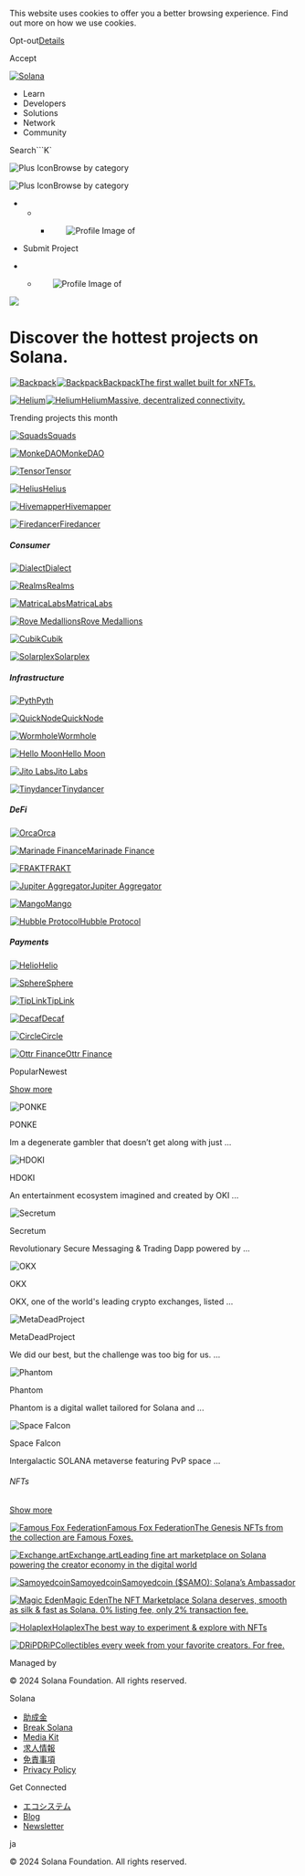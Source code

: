 This website uses cookies to offer you a better browsing experience. Find out
more on how we use cookies.

Opt-out[Details](/ja/privacy-policy#collection-of-information)

Accept

[![Solana](/_next/static/media/logotype.e4df684f.svg)](/ja)

  * Learn
  * Developers
  * Solutions
  * Network
  * Community

Search```K`

![Plus Icon](/_next/static/media/CategoriesBrowse.cfe37ace.svg)Browse by
category

![Plus Icon](/_next/static/media/CategoriesBrowse.cfe37ace.svg)Browse by
category

  *   *   * ![](data:image/svg+xml,%3csvg%20xmlns=%27http://www.w3.org/2000/svg%27%20version=%271.1%27%20width=%2728%27%20height=%2728%27/%3e)![Profile Image of ](/_next/static/media/ecosystem_user.7ebb52fa.svg)

  * Submit Project
  *   * ![](data:image/svg+xml,%3csvg%20xmlns=%27http://www.w3.org/2000/svg%27%20version=%271.1%27%20width=%2728%27%20height=%2728%27/%3e)![Profile Image of ](/_next/static/media/ecosystem_user.7ebb52fa.svg)

![](/_next/image?url=%2F_next%2Fstatic%2Fmedia%2Fhero.631479cd.png&w=3840&q=75)

# Discover the hottest projects on Solana.

[![Backpack](data:image/gif;base64,R0lGODlhAQABAIAAAAAAAP///yH5BAEAAAAALAAAAAABAAEAAAIBRAA7)![Backpack](/_next/image?url=%2F_next%2Fstatic%2Fmedia%2Fbackpack.d239f3dc.jpg&w=3840&q=75)![Backpack](data:image/gif;base64,R0lGODlhAQABAIAAAAAAAP///yH5BAEAAAAALAAAAAABAAEAAAIBRAA7)![Backpack](/_next/image?url=%2Fapi%2Fprojectimg%2Fcljn7tloh0008l50fextdpfd9%3Ftype%3DLOGO&w=96&q=75)BackpackThe
first wallet built for xNFTs.](/ja/ecosystem/backpack)

[![Helium](data:image/gif;base64,R0lGODlhAQABAIAAAAAAAP///yH5BAEAAAAALAAAAAABAAEAAAIBRAA7)![Helium](/_next/image?url=%2F_next%2Fstatic%2Fmedia%2Fhelium.13ec25c2.png&w=3840&q=75)![Helium](data:image/gif;base64,R0lGODlhAQABAIAAAAAAAP///yH5BAEAAAAALAAAAAABAAEAAAIBRAA7)![Helium](/_next/image?url=%2Fapi%2Fprojectimg%2Fckwgwh6tk28638eysxa5j0n862%3Ftype%3DLOGO&w=96&q=75)HeliumMassive,
decentralized connectivity.](/ja/ecosystem/helium)

Trending projects this month

[![Squads](data:image/gif;base64,R0lGODlhAQABAIAAAAAAAP///yH5BAEAAAAALAAAAAABAAEAAAIBRAA7)![Squads](/_next/image?url=%2Fapi%2Fprojectimg%2Fckwgwinma39224eysx9zn2nuxd%3Ftype%3DLOGO&w=256&q=75)Squads](/ja/ecosystem/squads)

[![MonkeDAO](data:image/gif;base64,R0lGODlhAQABAIAAAAAAAP///yH5BAEAAAAALAAAAAABAAEAAAIBRAA7)![MonkeDAO](/_next/image?url=%2Fapi%2Fprojectimg%2Fckxayh006150309l5lnom5xr3%3Ftype%3DLOGO&w=256&q=75)MonkeDAO](/ja/ecosystem/monkedao)

[![Tensor](data:image/gif;base64,R0lGODlhAQABAIAAAAAAAP///yH5BAEAAAAALAAAAAABAAEAAAIBRAA7)![Tensor](/_next/image?url=%2Fapi%2Fprojectimg%2Fclaj7nrkg004208mee5ted6l5%3Ftype%3DLOGO&w=256&q=75)Tensor](/ja/ecosystem/tensor)

[![Helius](data:image/gif;base64,R0lGODlhAQABAIAAAAAAAP///yH5BAEAAAAALAAAAAABAAEAAAIBRAA7)![Helius](/_next/image?url=%2Fapi%2Fprojectimg%2Fclcpkk9oq0004mi088t7r7ecq%3Ftype%3DLOGO&w=256&q=75)Helius](/ja/ecosystem/helius)

[![Hivemapper](data:image/gif;base64,R0lGODlhAQABAIAAAAAAAP///yH5BAEAAAAALAAAAAABAAEAAAIBRAA7)![Hivemapper](/_next/image?url=%2Fapi%2Fprojectimg%2Fcljn8wi6j000el50fhw32bqps%3Ftype%3DLOGO&w=256&q=75)Hivemapper](/ja/ecosystem/hivemapper)

[![Firedancer](data:image/gif;base64,R0lGODlhAQABAIAAAAAAAP///yH5BAEAAAAALAAAAAABAAEAAAIBRAA7)![Firedancer](/_next/image?url=%2Fapi%2Fprojectimg%2Fcljn977or0002ju0fwm6zvn6z%3Ftype%3DLOGO&w=256&q=75)Firedancer](/ja/ecosystem/firedancer)

##### Consumer

[![Dialect](data:image/gif;base64,R0lGODlhAQABAIAAAAAAAP///yH5BAEAAAAALAAAAAABAAEAAAIBRAA7)![Dialect](/_next/image?url=%2Fapi%2Fprojectimg%2Fckwgwih0e36688eysx73jnk7q3%3Ftype%3DLOGO&w=3840&q=75)Dialect](/ja/ecosystem/dialect)

[![Realms](data:image/gif;base64,R0lGODlhAQABAIAAAAAAAP///yH5BAEAAAAALAAAAAABAAEAAAIBRAA7)![Realms](/_next/image?url=%2Fapi%2Fprojectimg%2Fcl95t9bii198309la818ljkdg%3Ftype%3DLOGO&w=3840&q=75)Realms](/ja/ecosystem/realms)

[![MatricaLabs](data:image/gif;base64,R0lGODlhAQABAIAAAAAAAP///yH5BAEAAAAALAAAAAABAAEAAAIBRAA7)![MatricaLabs](/_next/image?url=%2Fapi%2Fprojectimg%2Fcl9a80be1004009l5g0m3e458%3Ftype%3DLOGO&w=3840&q=75)MatricaLabs](/ja/ecosystem/matricalabs)

[![Rove
Medallions](data:image/gif;base64,R0lGODlhAQABAIAAAAAAAP///yH5BAEAAAAALAAAAAABAAEAAAIBRAA7)![Rove
Medallions](/_next/image?url=%2Fapi%2Fprojectimg%2Fcle7661250002k108p7suma11%3Ftype%3DLOGO&w=3840&q=75)Rove
Medallions](/ja/ecosystem/rovemedallions)

[![Cubik](data:image/gif;base64,R0lGODlhAQABAIAAAAAAAP///yH5BAEAAAAALAAAAAABAAEAAAIBRAA7)![Cubik](/_next/image?url=%2Fapi%2Fprojectimg%2Fcljn9glft0004lb0fwnvju9dd%3Ftype%3DLOGO&w=3840&q=75)Cubik](/ja/ecosystem/cubik)

[![Solarplex](data:image/gif;base64,R0lGODlhAQABAIAAAAAAAP///yH5BAEAAAAALAAAAAABAAEAAAIBRAA7)![Solarplex](/_next/image?url=%2Fapi%2Fprojectimg%2Fcljn9ug1t0002mn0ftejydw10%3Ftype%3DLOGO&w=3840&q=75)Solarplex](/ja/ecosystem/solarplex)

##### Infrastructure

[![Pyth](data:image/gif;base64,R0lGODlhAQABAIAAAAAAAP///yH5BAEAAAAALAAAAAABAAEAAAIBRAA7)![Pyth](/_next/image?url=%2Fapi%2Fprojectimg%2Fckwgwigjg36415eysxd1k8ttk5%3Ftype%3DLOGO&w=3840&q=75)Pyth](/ja/ecosystem/pyth)

[![QuickNode](data:image/gif;base64,R0lGODlhAQABAIAAAAAAAP///yH5BAEAAAAALAAAAAABAAEAAAIBRAA7)![QuickNode](/_next/image?url=%2Fapi%2Fprojectimg%2Fckwgwihqb37101eysxpv9bzf9w%3Ftype%3DLOGO&w=3840&q=75)QuickNode](/ja/ecosystem/quicknode)

[![Wormhole](data:image/gif;base64,R0lGODlhAQABAIAAAAAAAP///yH5BAEAAAAALAAAAAABAAEAAAIBRAA7)![Wormhole](/_next/image?url=%2Fapi%2Fprojectimg%2Fckwgwip3w40063eysxbk0kx2lc%3Ftype%3DLOGO&w=3840&q=75)Wormhole](/ja/ecosystem/wormhole)

[![Hello
Moon](data:image/gif;base64,R0lGODlhAQABAIAAAAAAAP///yH5BAEAAAAALAAAAAABAAEAAAIBRAA7)![Hello
Moon](/_next/image?url=%2Fapi%2Fprojectimg%2Fcl11f3xcz249209l6j05gxqck%3Ftype%3DLOGO&w=3840&q=75)Hello
Moon](/ja/ecosystem/hellomoon)

[![Jito
Labs](data:image/gif;base64,R0lGODlhAQABAIAAAAAAAP///yH5BAEAAAAALAAAAAABAAEAAAIBRAA7)![Jito
Labs](/_next/image?url=%2Fapi%2Fprojectimg%2Fclarqccct002308l28y9d9jq0%3Ftype%3DLOGO&w=3840&q=75)Jito
Labs](/ja/ecosystem/jitolabs)

[![Tinydancer](data:image/gif;base64,R0lGODlhAQABAIAAAAAAAP///yH5BAEAAAAALAAAAAABAAEAAAIBRAA7)![Tinydancer](/_next/image?url=%2Fapi%2Fprojectimg%2Fcljna2f9n000amn0fp740eogn%3Ftype%3DLOGO&w=3840&q=75)Tinydancer](/ja/ecosystem/tinydancer)

##### DeFi

[![Orca](data:image/gif;base64,R0lGODlhAQABAIAAAAAAAP///yH5BAEAAAAALAAAAAABAAEAAAIBRAA7)![Orca](/_next/image?url=%2Fapi%2Fprojectimg%2Fckwgwh64627857eysx694neult%3Ftype%3DLOGO&w=3840&q=75)Orca](/ja/ecosystem/orca)

[![Marinade
Finance](data:image/gif;base64,R0lGODlhAQABAIAAAAAAAP///yH5BAEAAAAALAAAAAABAAEAAAIBRAA7)![Marinade
Finance](/_next/image?url=%2Fapi%2Fprojectimg%2Fckwgwh6su28617eysxuaubvt93%3Ftype%3DLOGO&w=3840&q=75)Marinade
Finance](/ja/ecosystem/Marinade)

[![FRAKT](data:image/gif;base64,R0lGODlhAQABAIAAAAAAAP///yH5BAEAAAAALAAAAAABAAEAAAIBRAA7)![FRAKT](/_next/image?url=%2Fapi%2Fprojectimg%2Fckwgwih5y36792eysxj3vfeogz%3Ftype%3DLOGO&w=3840&q=75)FRAKT](/ja/ecosystem/FRAKT)

[![Jupiter
Aggregator](data:image/gif;base64,R0lGODlhAQABAIAAAAAAAP///yH5BAEAAAAALAAAAAABAAEAAAIBRAA7)![Jupiter
Aggregator](/_next/image?url=%2Fapi%2Fprojectimg%2Fckwgwihsj37197eysxrdkm67y7%3Ftype%3DLOGO&w=3840&q=75)Jupiter
Aggregator](/ja/ecosystem/jupiteraggregator)

[![Mango](data:image/gif;base64,R0lGODlhAQABAIAAAAAAAP///yH5BAEAAAAALAAAAAABAAEAAAIBRAA7)![Mango](/_next/image?url=%2Fapi%2Fprojectimg%2Fckwgwilfd38506eysxniku8quh%3Ftype%3DLOGO&w=3840&q=75)Mango](/ja/ecosystem/mango)

[![Hubble
Protocol](data:image/gif;base64,R0lGODlhAQABAIAAAAAAAP///yH5BAEAAAAALAAAAAABAAEAAAIBRAA7)![Hubble
Protocol](/_next/image?url=%2Fapi%2Fprojectimg%2Fckx53qnvf162309mbwunb11m5%3Ftype%3DLOGO&w=3840&q=75)Hubble
Protocol](/ja/ecosystem/hubbleprotocol)

##### Payments

[![Helio](data:image/gif;base64,R0lGODlhAQABAIAAAAAAAP///yH5BAEAAAAALAAAAAABAAEAAAIBRAA7)![Helio](/_next/image?url=%2Fapi%2Fprojectimg%2Fcl2oi4xo6051009jmktlsm3p0%3Ftype%3DLOGO&w=3840&q=75)Helio](/ja/ecosystem/helio)

[![Sphere](data:image/gif;base64,R0lGODlhAQABAIAAAAAAAP///yH5BAEAAAAALAAAAAABAAEAAAIBRAA7)![Sphere](/_next/image?url=%2Fapi%2Fprojectimg%2Fcl7s0r9t6099909mkicogtz7y%3Ftype%3DLOGO&w=3840&q=75)Sphere](/ja/ecosystem/sphere)

[![TipLink](data:image/gif;base64,R0lGODlhAQABAIAAAAAAAP///yH5BAEAAAAALAAAAAABAAEAAAIBRAA7)![TipLink](/_next/image?url=%2Fapi%2Fprojectimg%2Fcl95q3svq000909jo3d8p45bn%3Ftype%3DLOGO&w=3840&q=75)TipLink](/ja/ecosystem/tiplink)

[![Decaf](data:image/gif;base64,R0lGODlhAQABAIAAAAAAAP///yH5BAEAAAAALAAAAAABAAEAAAIBRAA7)![Decaf](/_next/image?url=%2Fapi%2Fprojectimg%2Fclb6w1uth023608l1v2er8ez6%3Ftype%3DLOGO&w=3840&q=75)Decaf](/ja/ecosystem/decaf)

[![Circle](data:image/gif;base64,R0lGODlhAQABAIAAAAAAAP///yH5BAEAAAAALAAAAAABAAEAAAIBRAA7)![Circle](/_next/image?url=%2Fapi%2Fprojectimg%2Fclddl20hi0006mg08a3ppqmsi%3Ftype%3DLOGO&w=3840&q=75)Circle](/ja/ecosystem/circle)

[![Ottr
Finance](data:image/gif;base64,R0lGODlhAQABAIAAAAAAAP///yH5BAEAAAAALAAAAAABAAEAAAIBRAA7)![Ottr
Finance](/_next/image?url=%2Fapi%2Fprojectimg%2Fcljnajroa0002m70fpqhtxhxf%3Ftype%3DLOGO&w=3840&q=75)Ottr
Finance](/ja/ecosystem/ottrfinance)

PopularNewest

[Show more](/ja/ecosystem/explore)

![PONKE](data:image/gif;base64,R0lGODlhAQABAIAAAAAAAP///yH5BAEAAAAALAAAAAABAAEAAAIBRAA7)![PONKE](/_next/image?url=%2Fapi%2Fprojectimg%2Fclrxgmtob00056vlkucp6y5d8%3Ftype%3DLOGO&w=3840&q=75)

PONKE

Im a degenerate gambler that doesn’t get along with just ...

![HDOKI](data:image/gif;base64,R0lGODlhAQABAIAAAAAAAP///yH5BAEAAAAALAAAAAABAAEAAAIBRAA7)![HDOKI](/_next/image?url=%2Fapi%2Fprojectimg%2Fckxtk6frj215409kxghaysyii%3Ftype%3DLOGO&w=3840&q=75)

HDOKI

An entertainment ecosystem imagined and created by OKI ...

![Secretum](data:image/gif;base64,R0lGODlhAQABAIAAAAAAAP///yH5BAEAAAAALAAAAAABAAEAAAIBRAA7)![Secretum](/_next/image?url=%2Fapi%2Fprojectimg%2Fckx7mdeda069208mdh03mkowc%3Ftype%3DLOGO&w=3840&q=75)

Secretum

Revolutionary Secure Messaging & Trading Dapp powered by ...

![OKX](data:image/gif;base64,R0lGODlhAQABAIAAAAAAAP///yH5BAEAAAAALAAAAAABAAEAAAIBRAA7)![OKX](/_next/image?url=%2Fapi%2Fprojectimg%2Fckwgwh68f27998eysxpuxsh1qn%3Ftype%3DLOGO&w=3840&q=75)

OKX

OKX, one of the world's leading crypto exchanges, listed ...

![MetaDeadProject](data:image/gif;base64,R0lGODlhAQABAIAAAAAAAP///yH5BAEAAAAALAAAAAABAAEAAAIBRAA7)![MetaDeadProject](/_next/image?url=%2Fapi%2Fprojectimg%2Fcl1ahksse007409jvv4j8zh24%3Ftype%3DLOGO&w=3840&q=75)

MetaDeadProject

We did our best, but the challenge was too big for us. ...

![Phantom](data:image/gif;base64,R0lGODlhAQABAIAAAAAAAP///yH5BAEAAAAALAAAAAABAAEAAAIBRAA7)![Phantom](/_next/image?url=%2Fapi%2Fprojectimg%2Fckwgwilfm38516eysxyxkezf77%3Ftype%3DLOGO&w=3840&q=75)

Phantom

Phantom is a digital wallet tailored for Solana and ...

![Space
Falcon](data:image/gif;base64,R0lGODlhAQABAIAAAAAAAP///yH5BAEAAAAALAAAAAABAAEAAAIBRAA7)![Space
Falcon](/_next/image?url=%2Fapi%2Fprojectimg%2Fckwgwh8dg30346eysxc9baxd6l%3Ftype%3DLOGO&w=3840&q=75)

Space Falcon

Intergalactic SOLANA metaverse featuring PvP space ...

###### NFTs

[Show more](/ja/ecosystem/explore?categories=digital%20collectibles)

[![Famous Fox
Federation](data:image/gif;base64,R0lGODlhAQABAIAAAAAAAP///yH5BAEAAAAALAAAAAABAAEAAAIBRAA7)![Famous
Fox
Federation](/_next/image?url=%2Fapi%2Fprojectimg%2Fckwgwh7m329434eysx5a09e7u5%3Ftype%3DLOGO&w=96&q=75)Famous
Fox FederationThe Genesis NFTs from the collection are Famous
Foxes.](/ja/ecosystem/famousfoxfederation)

[![Exchange.art](data:image/gif;base64,R0lGODlhAQABAIAAAAAAAP///yH5BAEAAAAALAAAAAABAAEAAAIBRAA7)![Exchange.art](/_next/image?url=%2Fapi%2Fprojectimg%2Fckwgwh7nu29511eysxkv21uy74%3Ftype%3DLOGO&w=96&q=75)Exchange.artLeading
fine art marketplace on Solana powering the creator economy in the digital
world](/ja/ecosystem/exchangeart)

[![Samoyedcoin](data:image/gif;base64,R0lGODlhAQABAIAAAAAAAP///yH5BAEAAAAALAAAAAABAAEAAAIBRAA7)![Samoyedcoin](/_next/image?url=%2Fapi%2Fprojectimg%2Fckwgwilfg38509eysxoskv2et6%3Ftype%3DLOGO&w=96&q=75)SamoyedcoinSamoyedcoin
($SAMO): Solana’s Ambassador](/ja/ecosystem/samo)

[![Magic
Eden](data:image/gif;base64,R0lGODlhAQABAIAAAAAAAP///yH5BAEAAAAALAAAAAABAAEAAAIBRAA7)![Magic
Eden](/_next/image?url=%2Fapi%2Fprojectimg%2Fckx5ujvn1151808lezr9y5wdb%3Ftype%3DLOGO&w=96&q=75)Magic
EdenThe NFT Marketplace Solana deserves, smooth as silk & fast as Solana. 0%
listing fee, only 2% transaction fee.](/ja/ecosystem/magiceden)

[![Holaplex](data:image/gif;base64,R0lGODlhAQABAIAAAAAAAP///yH5BAEAAAAALAAAAAABAAEAAAIBRAA7)![Holaplex](/_next/image?url=%2Fapi%2Fprojectimg%2Fckx6bqmrb012409l3z9v3ot50%3Ftype%3DLOGO&w=96&q=75)HolaplexThe
best way to experiment & explore with NFTs](/ja/ecosystem/holaplex)

[![DRiP](data:image/gif;base64,R0lGODlhAQABAIAAAAAAAP///yH5BAEAAAAALAAAAAABAAEAAAIBRAA7)![DRiP](/_next/image?url=%2Fapi%2Fprojectimg%2Fcljnb7phw0002mh0fc78m2fun%3Ftype%3DLOGO&w=96&q=75)DRiPCollectibles
every week from your favorite creators. For free.](/ja/ecosystem/drip)

Managed by

[](/ja)

[](/youtube)[](/twitter)[](/discord)[](/reddit)[](/github)[](/telegram)

© 2024 Solana Foundation. All rights reserved.

Solana

  * [助成金](https://solana.org/grants)
  * [Break Solana](https://break.solana.com/)
  * [Media Kit](/ja/branding)
  * [求人情報](https://jobs.solana.com/)
  * [免責事項](/ja/tos)
  * [Privacy Policy](/ja/privacy-policy)

Get Connected

  * [エコシステム](/ja/ecosystem)
  * [Blog](/ja/news)
  * [Newsletter](/ja/newsletter)

ja

© 2024 Solana Foundation. All rights reserved.

